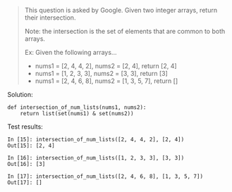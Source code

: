 > This question is asked by Google. Given two integer arrays, return their intersection.
>
> Note: the intersection is the set of elements that are common to both arrays.
>
> Ex: Given the following arrays...
> - nums1 = [2, 4, 4, 2], nums2 = [2, 4], return [2, 4]
> - nums1 = [1, 2, 3, 3], nums2 = [3, 3], return [3]
> - nums1 = [2, 4, 6, 8], nums2 = [1, 3, 5, 7], return []

Solution:
```
def intersection_of_num_lists(nums1, nums2):
    return list(set(nums1) & set(nums2))
```

Test results:
```
In [15]: intersection_of_num_lists([2, 4, 4, 2], [2, 4])
Out[15]: [2, 4]

In [16]: intersection_of_num_lists([1, 2, 3, 3], [3, 3])
Out[16]: [3]

In [17]: intersection_of_num_lists([2, 4, 6, 8], [1, 3, 5, 7])
Out[17]: []
```
